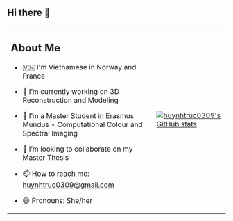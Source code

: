 ## Hi there 👋

<table>
 <tr>
 <td>
 <h2> About Me </h2>

- 🇻🇳 I'm Vietnamese in Norway and France

- 🔭 I’m currently working on 3D Reconstruction and Modeling
  
- 🌱 I’m a Master Student in Erasmus Mundus - Computational Colour and Spectral Imaging
  
- 👯 I’m looking to collaborate on my Master Thesis
  
- 📫 How to reach me: huynhtruc0309@gmail.com
  
- 😄 Pronouns: She/her
  
</td>
 <td>

[![huynhtruc0309's GitHub stats](https://github-readme-stats.vercel.app/api?username=huynhtruc0309&count_private=true&show_icons=true&theme=react)](https://github.com/huynhtruc0309)
 </td>
 </tr>
</table>
